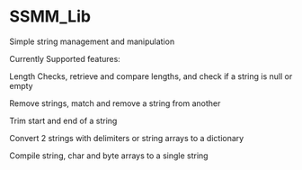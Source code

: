 # SSMM_Lib
Simple string management and manipulation

Currently Supported features:

Length Checks, retrieve and compare lengths, and check if a string is null or empty

Remove strings, match and remove a string from another

Trim start and end of a string

Convert 2 strings with delimiters or string arrays to a dictionary

Compile string, char and byte arrays to a single string
